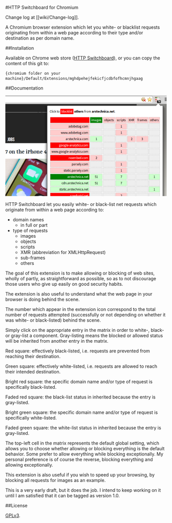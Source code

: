#HTTP Switchboard for Chromium

Change log at [[wiki/Change-log]].

A Chromium browser extension which let you white- or blacklist requests
originating from within a web page according to their type and/or destination
as per domain name.

##Installation

Available on Chrome web store (<a href="https://chrome.google.com/webstore/detail/httpswitchboard/mghdpehejfekicfjcdbfofhcmnjhgaag">HTTP Switchboard</a>),
or you can copy the content of this git to:

    {chromium folder on your machine}/Default/Extensions/mghdpehejfekicfjcdbfofhcmnjhgaag

##Documentation

![HTTP Switchboard](img/screenshot1.png)

HTTP Switchboard let you easily white- or black-list net requests which originate from
 within a web page according to:

- domain names
  * in full or part
- type of requests
  * images
  * objects
  * scripts
  * XMR (abbreviation for XMLHttpRequest)
  * sub-frames
  * others

The goal of this extension is to make allowing or blocking of web sites,
wholly of partly, as straightforward as possible, so as to not discourage
those users who give up easily on good security habits.

The extension is also useful to understand what the web page in your browser
is doing behind the scene.

The number which appear in the extension icon correspond to the total number
of requests attempted (successfully or not depending on whether it was
white- or black-listed) behind the scene.

Simply click on the appropriate entry in the matrix in order to white-,
black- or gray-list a component. Gray-listing means the blocked or allowed
status will be inherited from another entry in the matrix.

Red square: effectively black-listed, i.e. requests are prevented from
reaching their destination.

Green square: effectively white-listed, i.e. requests are allowed to reach
their intended destination.

Bright red square: the specific domain name and/or type of request is
specifically black-listed.

Faded red square: the black-list status in inherited because the entry is
gray-listed.

Bright green square: the specific domain name and/or type of request is
specifically white-listed.

Faded green square: the white-list status in inherited because the entry is
gray-listed.

The top-left cell in the matrix represents the default global setting, which
allows you to choose whether allowing or blocking everything is the default
behavior. Some prefer to allow everything while blocking exceptionally.
My personal preference is of course the reverse, blocking everything and
allowing exceptionally.

This extension is also useful if you wish to speed up your browsing, by
blocking all requests for images as an example.

This is a very early draft, but it does the job. I intend to keep working on
it until I am satisfied that it can be tagged as version 1.0.

##License

<a href="https://github.com/gorhill/httpswitchboard/blob/master/LICENSE.txt">GPLv3</a>.
